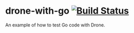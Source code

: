 # drone-with-go [![Build Status](http://beta.drone.io/api/badges/drone-demos/drone-with-go/status.svg)](http://beta.drone.io/drone-demos/drone-with-go)


An example of how to test Go code with Drone.
